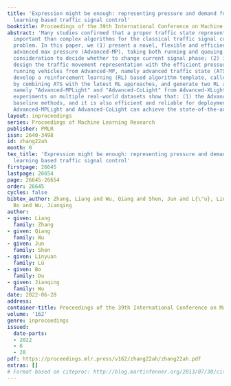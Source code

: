 ```yaml
---
title: 'Expression might be enough: representing pressure and demand for reinforcement
  learning based traffic signal control'
booktitle: Proceedings of the 39th International Conference on Machine Learning
abstract: 'Many studies confirmed that a proper traffic state representation is more
  important than complex algorithms for the classical traffic signal control (TSC)
  problem. In this paper, we (1) present a novel, flexible and efficient method, namely
  advanced max pressure (Advanced-MP), taking both running and queuing vehicles into
  consideration to decide whether to change current signal phase; (2) inventively
  design the traffic movement representation with the efficient pressure and effective
  running vehicles from Advanced-MP, namely advanced traffic state (ATS); and (3)
  develop a reinforcement learning (RL) based algorithm template, called Advanced-XLight,
  by combining ATS with the latest RL approaches, and generate two RL algorithms,
  namely "Advanced-MPLight" and "Advanced-CoLight" from Advanced-XLight. Comprehensive
  experiments on multiple real-world datasets show that: (1) the Advanced-MP outperforms
  baseline methods, and it is also efficient and reliable for deployment; and (2)
  Advanced-MPLight and Advanced-CoLight can achieve the state-of-the-art.'
layout: inproceedings
series: Proceedings of Machine Learning Research
publisher: PMLR
issn: 2640-3498
id: zhang22ah
month: 0
tex_title: 'Expression might be enough: representing pressure and demand for reinforcement
  learning based traffic signal control'
firstpage: 26645
lastpage: 26654
page: 26645-26654
order: 26645
cycles: false
bibtex_author: Zhang, Liang and Wu, Qiang and Shen, Jun and L{\"u}, Linyuan and Du,
  Bo and Wu, Jianqing
author:
- given: Liang
  family: Zhang
- given: Qiang
  family: Wu
- given: Jun
  family: Shen
- given: Linyuan
  family: Lü
- given: Bo
  family: Du
- given: Jianqing
  family: Wu
date: 2022-06-28
address:
container-title: Proceedings of the 39th International Conference on Machine Learning
volume: '162'
genre: inproceedings
issued:
  date-parts:
  - 2022
  - 6
  - 28
pdf: https://proceedings.mlr.press/v162/zhang22ah/zhang22ah.pdf
extras: []
# Format based on citeproc: http://blog.martinfenner.org/2013/07/30/citeproc-yaml-for-bibliographies/
---
```

